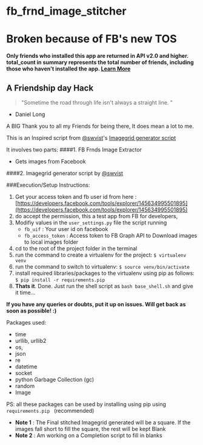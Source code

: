  fb_frnd_image_stitcher
======================

# Broken because of FB's new TOS 

**Only friends who installed this app are returned in API v2.0 and higher. total_count in summary represents the total number of friends, including those who haven't installed the app. [Learn More](https://developers.facebook.com/docs/apps/changelog#v2_0)**

## A Friendship day Hack

> "Sometime the road through life isn't always a straight line. "
- Daniel Long

A BIG Thank you to all my Friends for being there, It does mean a lot to me. 

This is an Inspired script from [@swvist](https://github.com/swvist)'s [Imagegrid generator script](https://gist.github.com/2692786)

It involves two parts:
####1. FB Frnds Image Extractor
- Gets images from Facebook

####2. Imagegrid generator script by [@swvist](https://github.com/swvist)

###Execution/Setup Instructions:
1. Get your access token and fb user id from here : [https://developers.facebook.com/tools/explorer/145634995501895](https://developers.facebook.com/tools/explorer/145634995501895)
2. do accept the permission, this a test app from FB for developers,
3. Modifiy values in the `user_settings.py` file the script running
    - `fb_uif`             : Your user id on facebook
    - `fb_access_token`    : Access token to FB Graph API to Download images to local images folder
4. cd to the root of the project folder in the terminal
5. run the command to create a virtualenv for the project: `$ virtualenv venv`
6. run the command to switch to virtualenv:
` $ source venv/bin/activate `
7. install required libraries/packages to the virtualenv using pip as follows:
` $ pip install -r requirements.pip `
8. **Thats it**. Done. Just run the shell script as `bash base_shell.sh` and give it time...

**If you have any queries or doubts, put it up on issues. Will get back as soon as possible! :)**

Packages used:
- time
- urllib, urllib2
- os, 
- json
- re
- datetime
- socket
- python Garbage Collection (gc)
- random
- Image

PS: all these packages can be used by installing using pip using `requirements.pip ` (recommended)


- **Note 1**    : The Final stitched Imagegrid generated will be a square. If the images fall short to fill the square, the rest will be kept Blank
- **Note 2**    : Am working on a Completion script to fill in blanks
